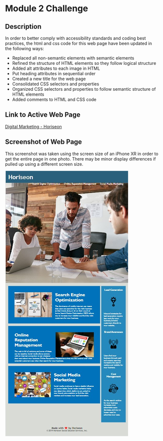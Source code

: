 # Module 2 Challenge


## Description

In order to better comply with accessibility standards and coding best practices, the html and css code for this web page have been updated in the following ways:

- Replaced all non-semantic elements with semantic elements
- Refined the structure of HTML elements so they follow logical structure
- Added alt attributes to each image in HTML
- Put heading attributes in sequential order
- Created a new title for the web page
- Consolidated CSS selectors and properties
- Organized CSS selectors and properties to follow semantic structure of HTML elements
- Added comments to HTML and CSS code

## Link to Active Web Page

[Digital Marketing - Horiseon](https://autumnlegere.github.io/02Challenge-Accessibility/)

## Screenshot of Web Page

This screenshot was taken using the screen size of an iPhone XR in order to get the entire page in one photo. There may be minor display differences if pulled up using a different screen size.

![Screenshot of Digital Marketing Web Page](Digital%20Marketing%20Page%20Screenshot.jpg)